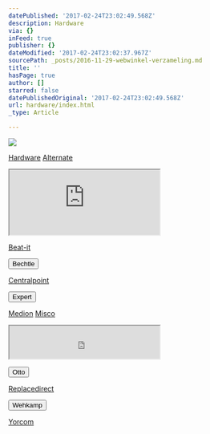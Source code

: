 ```yaml
---
datePublished: '2017-02-24T23:02:49.568Z'
description: Hardware
via: {}
inFeed: true
publisher: {}
dateModified: '2017-02-24T23:02:37.967Z'
sourcePath: _posts/2016-11-29-webwinkel-verzameling.md
title: ''
hasPage: true
author: []
starred: false
datePublishedOriginal: '2017-02-24T23:02:49.568Z'
url: hardware/index.html
_type: Article

---
```

![](https://the-grid-user-content.s3-us-west-2.amazonaws.com/dfe695bd-aa9b-42cf-ab7a-6a386efb1f3a.jpg)

[Hardware][0]
[Alternate][1]

<iframe src="https://the-grid.github.io/ed-userhtml/?g=eJztj01PhDAQQO_-imYOHukHyy4ogz-FdKFLyZayqWP6961IjNlo4sFjLzNzmvdeq5kN5oJgiW5PnMcYC-3IBK_JFN5xIv5ChI049EpVddPLsjwdZf-ol9tzQGCkw2QIoT877a_AgnEIfr2szq0RunZeJvYahi8CzQUFPZo0hqsJhTeJMHwAtpcLbpjt1vgJ21nbIrS0OGBxHskiqPIAzJp5sknhKICd1zCa5JXO1IEAjHct191De1dKw48eVSNPu4gUIvHVrlLXVSO-m7z9X_zfoXf5Uomcn_Nzfs7P-b_kvwOtsyT6" height="130" style=""></iframe>

[Beat-it][2]

<button data-role="cta" style="">Bechtle</button>

[Centralpoint][3]

<button data-role="cta" style="">Expert</button>

[Medion][4]
[Misco][5]

<iframe src="https://the-grid.github.io/ed-userhtml/?g=eJyljkEOgyAURK9C_qJLQY2ttn57lAYRhQhifn_j9Uvc9ADdzLyZzUyvhSM7Izjm_S4lm4JJTzaLWS0Vm2X5NNh05e2i4_6IWCpV1nV1Jo1t23TqZMLTPgiCNS2WEV5j0NsKgmxA2NKcQkgHDL2Pi3iT-Y36P0cZHccA4vATO4SyUiCc9YvLJ66Zx0STJYSMOuQOhBx6qYcvjA5POw" height="66" style=""></iframe>

<button data-role="cta" style="">Otto</button>

[Replacedirect][6]

<button data-role="cta" style="">Wehkamp</button>

[Yorcom][7]

[0]: https://thegrid.ai/nederlandse-webwinkels/software "Software"
[1]: http://www.alternate.nl/tt/?tt=904_12_133761_&r=%2F
[2]: http://www.beat-it.nl/
[3]: http://www.centralpoint.nl/tracker/index.php?tt=534_12_133761_&r=%2F
[4]: http://tc.tradetracker.net/?c=3452&m=12&a=133761
[5]: https://www.misco.nl/
[6]: http://www.replacedirect.nl/page/startExternal/?tt=4825_12_133761_&r=%2F
[7]: https://www.yorcom.nl/